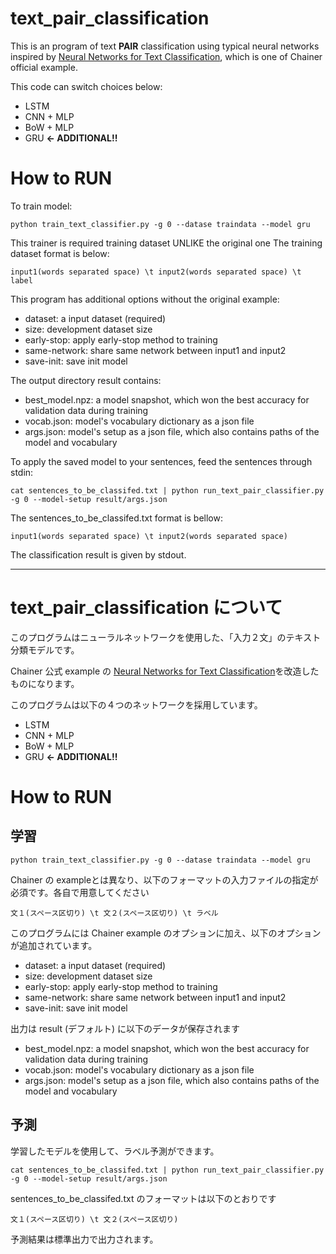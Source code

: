 # text_pair_classification

This is an program of text **PAIR** classification using typical neural networks inspired by [Neural Networks for Text Classification](https://github.com/chainer/chainer/tree/master/examples/text_classification), which is one of Chainer official example. 

This code can switch choices below:

- LSTM
- CNN + MLP
- BoW + MLP
- GRU **<- ADDITIONAL!!**


# How to RUN

To train model:

```
python train_text_classifier.py -g 0 --datase traindata --model gru
```

This trainer is required training dataset UNLIKE the original one
The training dataset format is below:
```
input1(words separated space) \t input2(words separated space) \t label
```

This program has additional options without the original example:
- dataset: a input dataset (required)
- size: development dataset size
- early-stop: apply early-stop method to training
- same-network: share same network between input1 and input2
- save-init: save init model

The output directory result contains:

- best_model.npz: a model snapshot, which won the best accuracy for validation data during training
- vocab.json: model's vocabulary dictionary as a json file
- args.json: model's setup as a json file, which also contains paths of the model and vocabulary

To apply the saved model to your sentences, feed the sentences through stdin:

```
cat sentences_to_be_classifed.txt | python run_text_pair_classifier.py -g 0 --model-setup result/args.json
```
The sentences_to_be_classifed.txt format is bellow:
```
input1(words separated space) \t input2(words separated space)
```

The classification result is given by stdout.

---

# text_pair_classification について

このプログラムはニューラルネットワークを使用した、「入力２文」のテキスト分類モデルです。

Chainer 公式 example の [Neural Networks for Text Classification](https://github.com/chainer/chainer/tree/master/examples/text_classification)を改造したものになります。

このプログラムは以下の４つのネットワークを採用しています。

- LSTM
- CNN + MLP
- BoW + MLP
- GRU **<- ADDITIONAL!!**

# How to RUN

## 学習

```
python train_text_classifier.py -g 0 --datase traindata --model gru
```

Chainer の exampleとは異なり、以下のフォーマットの入力ファイルの指定が必須です。各自で用意してください

```
文１(スペース区切り) \t 文２(スペース区切り) \t ラベル
```

このプログラムには Chainer example のオプションに加え、以下のオプションが追加されています。

- dataset: a input dataset (required)
- size: development dataset size
- early-stop: apply early-stop method to training
- same-network: share same network between input1 and input2
- save-init: save init model

出力は result (デフォルト) に以下のデータが保存されます

- best_model.npz: a model snapshot, which won the best accuracy for validation data during training
- vocab.json: model's vocabulary dictionary as a json file
- args.json: model's setup as a json file, which also contains paths of the model and vocabulary

## 予測
学習したモデルを使用して、ラベル予測ができます。
```
cat sentences_to_be_classifed.txt | python run_text_pair_classifier.py -g 0 --model-setup result/args.json
```
sentences_to_be_classifed.txt のフォーマットは以下のとおりです
```
文１(スペース区切り) \t 文２(スペース区切り)
```

予測結果は標準出力で出力されます。